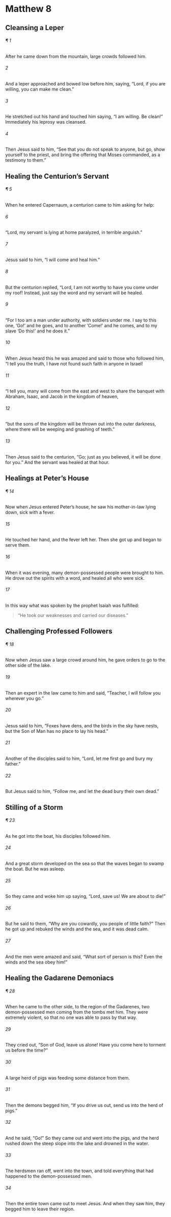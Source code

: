 # Matthew 8
## Cleansing a Leper
###### ¶ 1
After he came down from the mountain, large crowds followed him.
###### 2
And a leper approached and bowed low before him, saying, “Lord, if you are willing, you can make me clean.”
###### 3
He stretched out his hand and touched him saying, “I am willing. Be clean!” Immediately his leprosy was cleansed.
###### 4
Then Jesus said to him, “See that you do not speak to anyone, but go, show yourself to the priest, and bring the offering that Moses commanded, as a testimony to them.”
## Healing the Centurion’s Servant
###### ¶ 5
When he entered Capernaum, a centurion came to him asking for help:
###### 6
“Lord, my servant is lying at home paralyzed, in terrible anguish.”
###### 7
Jesus said to him, “I will come and heal him.”
###### 8
But the centurion replied, “Lord, I am not worthy to have you come under my roof! Instead, just say the word and my servant will be healed.
###### 9
“For I too am a man under authority, with soldiers under me. I say to this one, ‘Go!’ and he goes, and to another ‘Come!’ and he comes, and to my slave ‘Do this!’ and he does it.”
###### 10
When Jesus heard this he was amazed and said to those who followed him, “I tell you the truth, I have not found such faith in anyone in Israel!
###### 11
“I tell you, many will come from the east and west to share the banquet with Abraham, Isaac, and Jacob in the kingdom of heaven,
###### 12
“but the sons of the kingdom will be thrown out into the outer darkness, where there will be weeping and gnashing of teeth.”
###### 13
Then Jesus said to the centurion, “Go; just as you believed, it will be done for you.” And the servant was healed at that hour.
## Healings at Peter’s House
###### ¶ 14
Now when Jesus entered Peter’s house, he saw his mother-in-law lying down, sick with a fever.
###### 15
He touched her hand, and the fever left her. Then she got up and began to serve them.
###### 16
When it was evening, many demon-possessed people were brought to him. He drove out the spirits with a word, and healed all who were sick.
###### 17
In this way what was spoken by the prophet Isaiah was fulfilled:
> “He took our weaknesses and carried our diseases.”
## Challenging Professed Followers
###### ¶ 18
Now when Jesus saw a large crowd around him, he gave orders to go to the other side of the lake.
###### 19
Then an expert in the law came to him and said, “Teacher, I will follow you wherever you go.”
###### 20
Jesus said to him, “Foxes have dens, and the birds in the sky have nests, but the Son of Man has no place to lay his head.”
###### 21
Another of the disciples said to him, “Lord, let me first go and bury my father.”
###### 22
But Jesus said to him, “Follow me, and let the dead bury their own dead.”
## Stilling of a Storm
###### ¶ 23
As he got into the boat, his disciples followed him.
###### 24
And a great storm developed on the sea so that the waves began to swamp the boat. But he was asleep.
###### 25
So they came and woke him up saying, “Lord, save us! We are about to die!”
###### 26
But he said to them, “Why are you cowardly, you people of little faith?” Then he got up and rebuked the winds and the sea, and it was dead calm.
###### 27
And the men were amazed and said, “What sort of person is this? Even the winds and the sea obey him!”
## Healing the Gadarene Demoniacs
###### ¶ 28
When he came to the other side, to the region of the Gadarenes, two demon-possessed men coming from the tombs met him. They were extremely violent, so that no one was able to pass by that way.
###### 29
They cried out, “Son of God, leave us alone! Have you come here to torment us before the time?”
###### 30
A large herd of pigs was feeding some distance from them.
###### 31
Then the demons begged him, “If you drive us out, send us into the herd of pigs.”
###### 32
And he said, “Go!” So they came out and went into the pigs, and the herd rushed down the steep slope into the lake and drowned in the water.
###### 33
The herdsmen ran off, went into the town, and told everything that had happened to the demon-possessed men.
###### 34
Then the entire town came out to meet Jesus. And when they saw him, they begged him to leave their region.
